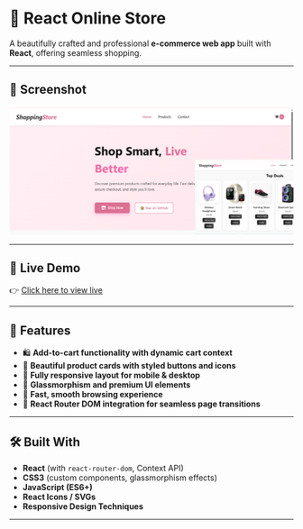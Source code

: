 # 🛒 React Online Store

A beautifully crafted and professional **e-commerce web app** built with **React**, offering seamless shopping.

---

## 📸 Screenshot  
![Online Store Screenshot](https://raw.githubusercontent.com/bilalmalik04/eccomerce-store/main/project08.png)  
>

---

## 🔗 Live Demo

👉 [Click here to view live](https://project-eccomerce-storeonline-08.netlify.app)

---

## 🚀 Features
- 🛍️ **Add-to-cart functionality with dynamic cart context**
- 🎨 **Beautiful product cards with styled buttons and icons**
- 📱 **Fully responsive layout for mobile & desktop**
- 🧊 **Glassmorphism and premium UI elements**
- 💨 **Fast, smooth browsing experience**
- 🔄 **React Router DOM integration for seamless page transitions**

---

## 🛠️ Built With

- **React** (with `react-router-dom`, Context API)
- **CSS3** (custom components, glassmorphism effects)
- **JavaScript (ES6+)**
- **React Icons / SVGs**
- **Responsive Design Techniques**

---


